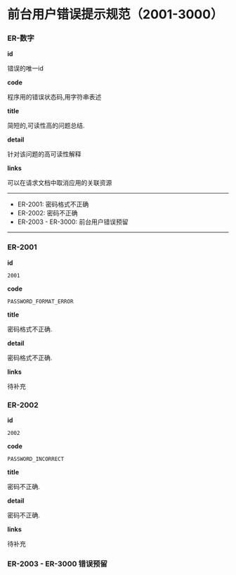 # 前台用户错误提示规范（2001-3000）

### ER-数字

**id**

错误的唯一id

**code**

程序用的错误状态码,用字符串表述

**title**

简短的,可读性高的问题总结.

**detail**

针对该问题的高可读性解释

**links**

可以在请求文档中取消应用的关联资源

---

* ER-2001: 密码格式不正确
* ER-2002: 密码不正确
* ER-2003 - ER-3000: 前台用户错误预留

---

### <a name="ER-2001">ER-2001</a>

**id**

`2001`

**code**

`PASSWORD_FORMAT_ERROR`

**title**

密码格式不正确.

**detail**

密码格式不正确.

**links**

待补充

### <a name="ER-2002">ER-2002</a>

**id**

`2002`

**code**

`PASSWORD_INCORRECT`

**title**

密码不正确.

**detail**

密码不正确.

**links**

待补充

### ER-2003 - ER-3000 错误预留